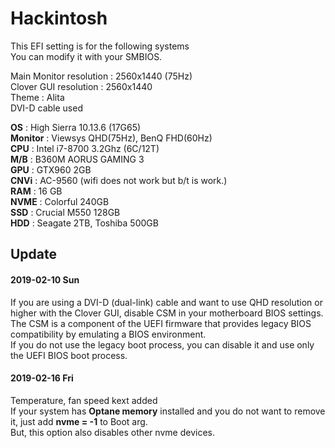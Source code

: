 # Hackintosh
This EFI setting is for the following systems  
You can modify it with your SMBIOS.
	
 Main Monitor resolution : 2560x1440 (75Hz)  
 Clover GUI resolution : 2560x1440  
 Theme : Alita  
 DVI-D cable used  

 **OS** : High Sierra 10.13.6 (17G65)  
 **Monitor** : Viewsys QHD(75Hz), BenQ FHD(60Hz)  
 **CPU** : Intel i7-8700 3.2Ghz (6C/12T)  
 **M/B** : B360M AORUS GAMING 3  
 **GPU** : GTX960 2GB  
 **CNVi** : AC-9560 (wifi does not work but b/t is work.)  
 **RAM** : 16 GB  
 **NVME** : Colorful 240GB  
 **SSD** : Crucial M550 128GB  
 **HDD** : Seagate 2TB, Toshiba 500GB 
   
  

## Update
#### 2019-02-10 Sun
If you are using a DVI-D (dual-link) cable and want to use QHD resolution or higher with the Clover GUI, disable CSM in your motherboard BIOS settings.  
The CSM is a component of the UEFI firmware that provides legacy BIOS compatibility by emulating a BIOS environment.  
If you do not use the legacy boot process, you can disable it and use only the UEFI BIOS boot process.

#### 2019-02-16 Fri
Temperature, fan speed kext added  
If your system has **Optane memory** installed and you do not want to remove it, just add **nvme = -1** to Boot arg.  
But, this option also disables other nvme devices.
